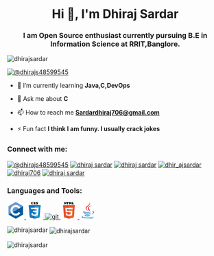 <h1 align="center">Hi 👋, I'm Dhiraj Sardar</h1>
<h3 align="center">I am Open Source enthusiast currently pursuing B.E in Information Science  at RRIT,Banglore.</h3>

<p align="left"> <img src="https://komarev.com/ghpvc/?username=dhirajsardar&label=Profile%20views&color=0e75b6&style=flat" alt="dhirajsardar" /> </p>

<p align="left"> <a href=[![trophy](https://github-profile-trophy.vercel.app/?username=ryo-ma&theme=onedark)](https://github.com/ryo-ma/github-profile-trophy) alt="dhirajsardar" /></a> </p>

<p align="left"> <a href="https://twitter.com/@dhirajs48599545" target="blank"><img src="https://img.shields.io/twitter/follow/@dhirajs48599545?logo=twitter&style=for-the-badge" alt="@dhirajs48599545" /></a> </p>

- 🌱 I’m currently learning **Java,C,DevOps**

- 💬 Ask me about **C**

- 📫 How to reach me **Sardardhiraj706@gmail.com**

- ⚡ Fun fact **I think I am funny. I usually crack jokes**

<h3 align="left">Connect with me:</h3>
<p align="left">
<a href="https://twitter.com/@dhirajs48599545" target="blank"><img align="center" src="https://raw.githubusercontent.com/rahuldkjain/github-profile-readme-generator/master/src/images/icons/Social/twitter.svg" alt="@dhirajs48599545" height="30" width="40" /></a>
<a href="https://www.linkedin.com/in/dhiraj-sardar-04139b1a9/" target="blank"><img align="center" src="https://raw.githubusercontent.com/rahuldkjain/github-profile-readme-generator/master/src/images/icons/Social/linked-in-alt.svg" alt="dhiraj sardar" height="30" width="40" /></a>
<a href="https://fb.com/dhiraj.sardar.37017" target="blank"><img align="center" src="https://raw.githubusercontent.com/rahuldkjain/github-profile-readme-generator/master/src/images/icons/Social/facebook.svg" alt="dhiraj sardar" height="30" width="40" /></a>
<a href="https://instagram.com/dhir_ajsardar" target="blank"><img align="center" src="https://raw.githubusercontent.com/rahuldkjain/github-profile-readme-generator/master/src/images/icons/Social/instagram.svg" alt="dhir_ajsardar" height="30" width="40" /></a>
<a href="https://www.leetcode.com/dhiraj706" target="blank"><img align="center" src="https://raw.githubusercontent.com/rahuldkjain/github-profile-readme-generator/master/src/images/icons/Social/leet-code.svg" alt="dhiraj706" height="30" width="40" /></a>
<a href="https://auth.geeksforgeeks.org/user/dhiraj sardar" target="blank"><img align="center" src="https://raw.githubusercontent.com/rahuldkjain/github-profile-readme-generator/master/src/images/icons/Social/geeks-for-geeks.svg" alt="dhiraj sardar" height="30" width="40" /></a>
</p>

<h3 align="left">Languages and Tools:</h3>
<p align="left"> <a href="https://www.cprogramming.com/" target="_blank" rel="noreferrer"> <img src="https://raw.githubusercontent.com/devicons/devicon/master/icons/c/c-original.svg" alt="c" width="40" height="40"/> </a> <a href="https://www.w3schools.com/css/" target="_blank" rel="noreferrer"> <img src="https://raw.githubusercontent.com/devicons/devicon/master/icons/css3/css3-original-wordmark.svg" alt="css3" width="40" height="40"/> </a> <a href="https://git-scm.com/" target="_blank" rel="noreferrer"> <img src="https://www.vectorlogo.zone/logos/git-scm/git-scm-icon.svg" alt="git" width="40" height="40"/> </a> <a href="https://www.w3.org/html/" target="_blank" rel="noreferrer"> <img src="https://raw.githubusercontent.com/devicons/devicon/master/icons/html5/html5-original-wordmark.svg" alt="html5" width="40" height="40"/> </a> <a href="https://www.java.com" target="_blank" rel="noreferrer"> <img src="https://raw.githubusercontent.com/devicons/devicon/master/icons/java/java-original.svg" alt="java" width="40" height="40"/> </a> </p>

<p><img align="left" src="https://github-readme-stats.vercel.app/api/top-langs?username=dhirajsardar&show_icons=true&locale=en&layout=compact" alt="dhirajsardar" /></p>

<p>&nbsp;<img align="center" src="https://github-readme-stats.vercel.app/api?username=dhirajsardar&show_icons=true&locale=en" alt="dhirajsardar" /></p>

<p><img align="center" src="https://github-readme-streak-stats.herokuapp.com/?user=dhirajsardar&" alt="dhirajsardar" /></p>
